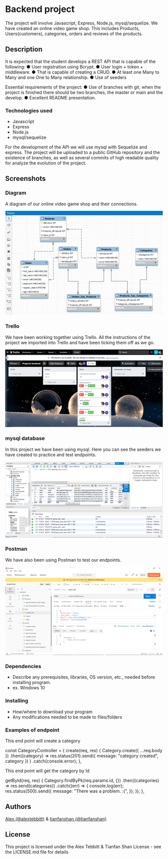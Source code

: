# Backend project
The project will involve Javascript, Express, Node.js, mysql/sequelize. 
We have created an online video game shop. This includes Products, Users(customers), categories, orders and reviews of the products. 

## Description

It is expected that the student develops a REST API that is capable of the following:
● User registration using Bcrypt.
● User login + token + middleware.
● That is capable of creating a CRUD.
● At least one Many to Many and one One to Many relationship.
● Use of seeders

Essential requirements of the project:
● Use of branches with git, when the project is finished there should be two branches, the master or main and the develop.
● Excellent README presentation.

### Technologies used
* Javascript
* Express
* Node.js
* mysql/sequelize

For the development of the API we will use mysql with Sequelize and express.
The project will be uploaded to a public GitHub repository and the
existence of branches, as well as several commits of high readable quality for
analyze the evolution of the project.

## Screenshots

### Diagram
A diagram of our online video game shop and their connections.

![Diagram image](./assets/projectbackend.png)

### Trello
We have been working together using Trello. All the instructions of the project we imported into Trello and have been ticking them off as we go.

![Trello image](./assets/Screenshot%202022-05-26%20131648.png)

### mysql database
In this project we have been using mysql. Here you can see the seeders we have created to practice and test endpoints. 

![mysql Image](./assets/database.png)

### Postman
We have also been using Postman to test our endpoints. 

![Postman Image](./assets/postman.png)
### Dependencies

* Describe any prerequisites, libraries, OS version, etc., needed before installing program.
* ex. Windows 10

### Installing

* How/where to download your program
* Any modifications needed to be made to files/folders

### Examples of endpoint
This end point will create a category

const CategoryController = {
  create(req, res) {
    Category.create({ ...req.body })
      .then((category) =>
        res.status(201).send({ message: "category created", category })
      )
      .catch(console.error);
  },

  This end point will get the category by Id

  getById(req, res) {
    Category.findByPk(req.params.id, {})
      .then((categories) => res.send(categories))
      .catch((err) => {
        console.log(err);
        res.status(500).send({
          message: "There was a problem. :(",
        });
      });
  },


## Authors

[Alex (@alextebbitt)](@alextebbitt) & [tianfanshan (@tianfanshan)](@tianfanshan)


## License

This project is licensed under the Alex Tebbitt & Tianfan Shan License - see the LICENSE.md file for details